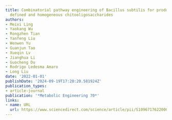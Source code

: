 ```yaml
---
title: Combinatorial pathway engineering of Bacillus subtilis for production of structurally
  defined and homogeneous chitooligosaccharides
authors:
- Meixi Ling
- Yaokang Wu
- Rongzhen Tian
- Yanfeng Liu
- Wenwen Yu
- Guanjun Tao
- Xueqin Lv
- Jianghua Li
- Guocheng Du
- Rodrigo Ledesma Amaro
- Long Liu
date: '2022-01-01'
publishDate: '2024-09-19T17:20:20.581924Z'
publication_types:
- article-journal
publication: '*Metabolic Engineering 70*'
links:
- name: URL
  url: https://www.sciencedirect.com/science/article/pii/S1096717622000143
---
```

